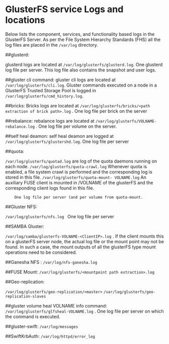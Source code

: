 # GlusterFS service Logs and locations

Below lists the component, services, and functionality based logs in the GlusterFS Server. As per the File System Hierarchy Standards (FHS) all the log files are placed in the `/var/log` directory.
⁠

##glusterd:

glusterd logs are located at `/var/log/glusterfs/glusterd.log`. One glusterd log file per server. This log file also contains the snapshot and user logs.

##gluster cli command:
gluster cli logs  are located at `/var/log/glusterfs/cli.log`. Gluster commands executed on a node in a GlusterFS Trusted Storage Pool is logged in `/var/log/glusterfs/cmd_history.log`.

##bricks:
Bricks logs are located at `/var/log/glusterfs/bricks/<path extraction of brick path>.log` .    One log file per brick on the server

##rebalance:
rebalance logs are located at `/var/log/glusterfs/VOLNAME-rebalance.log` .    One log file per volume on the server.

##self heal deamon:
self heal deamon are logged at `/var/log/glusterfs/glustershd.log`.    One log file per server

##quota:

`/var/log/glusterfs/quotad.log` are log of the quota daemons running on each node.
`/var/log/glusterfs/quota-crawl.log` Whenever quota is enabled, a file system crawl is performed and the corresponding log is stored in this file.
`/var/log/glusterfs/quota-mount- VOLNAME.log` An auxiliary FUSE client is mounted in <gluster-run-dir>/VOLNAME of the glusterFS and the corresponding client logs found in this file.

        One log file per server (and per volume from quota-mount.

##Gluster NFS:

`/var/log/glusterfs/nfs.log `  One log file per server

##SAMBA Gluster:

`/var/log/samba/glusterfs-VOLNAME-<ClientIP>.log` .     If the client mounts this on a glusterFS server node, the actual log file or the mount point may not be found. In such a case, the mount outputs of all the glusterFS type mount operations need to be considered.

##Ganesha NFS :
`/var/log/nfs-ganesha.log`

##FUSE Mount:
`/var/log/glusterfs/<mountpoint path extraction>.log `

##Geo-replication:

`/var/log/glusterfs/geo-replication/<master>`
`/var/log/glusterfs/geo-replication-slaves `

##gluster volume heal VOLNAME info command:
`/var/log/glusterfs/glfsheal-VOLNAME.log` . One log file per server on which the command is executed.

##gluster-swift:
`/var/log/messages`

##SwiftKrbAuth:
`/var/log/httpd/error_log `
